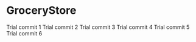 # GroceryStore
Trial commit 1
Trial commit 2
Trial commit 3
Trial commit 4
Trial commit 5
Trial commit 6
